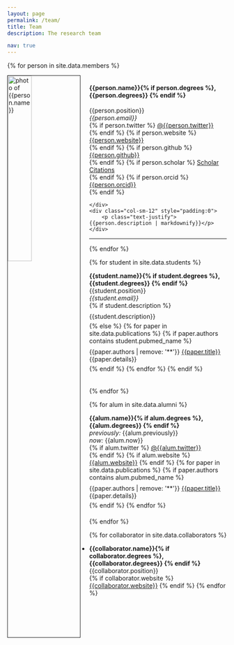 ```yaml
---
layout: page
permalink: /team/
title: Team
description: The research team

nav: true
---
```


{% for person in site.data.members %}

<!-- The paddingtop and margin-top edits allow anchors to link properly. -->
<div class="clearfix" id = "{{person.name | replace: ' ', '-'}}" style="padding-top: 60px; margin-top: -60px;">
    <img style="border:1px solid; float: left; width: 33%; margin-right: 20px;" src="{{ person.image | prepend: '/assets/img/' | prepend: site.baseurl | prepend: site.url }}" alt="photo of {{person.name}}">
    <div>
        <h4>{{person.name}}{% if person.degrees %}, {{person.degrees}} {% endif %}</h4> 
        {{person.position}} <br>
        <i class="fa fa-envelope"></i> <em>{{person.email}}</em> <br>
        {% if person.twitter %}
          <i class="fab fa-twitter"></i> <a href= "http://twitter.com/{{person.twitter}}" target="_blank"> @{{person.twitter}} </a> <br>
        {% endif %}
        {% if person.website %}
          <i class="fa fa-globe"></i> <a href= "{{person.website}}" target="_blank">{{person.website}}</a> <br>
        {% endif %}
        {% if person.github %}
          <i class="fab fa-github"></i> <a href= "https://github.com/{{person.github}}" target="_blank"> {{person.github}} </a> <br>
        {% endif %}
        {% if person.scholar %}
          <i class="ai ai-google-scholar"></i> <a href= "http://scholar.google.com/citations?user={{person.scholar}}" target="_blank"> Scholar Citations </a> <br>
        {% endif %}
        {% if person.orcid %}
          <i class="ai ai-orcid"></i> <a href="http://{{person.orcid}}" target="_blank"> {{person.orcid}}</a> <br>
        {% endif %}

    </div>
    <div class="col-sm-12" style="padding:0">
        <p class="text-justify">{{person.description | markdownify}}</p>
    </div>
</div>
<hr>
{% endfor %}

<!--## students-->
{% for student in site.data.students %}

<!-- The paddingtop and margin-top edits allow anchors to link properly. -->
<div id = "{{student.name | replace: ' ', '-'}}" class="row" style="padding-top: 60px; margin-top: -60px; padding-bottom: 20px;">
  <strong>{{student.name}}{% if student.degrees %}, {{student.degrees}} {% endif %}</strong> <br>
  {{student.position}} <br>
  <i class="fa fa-envelope"></i> <em>{{student.email}}</em> <br>
  {% if student.description %}
  <div style="margin-left: 2.5em; padding-top: 8px; padding-bottom: 5px; ">{{student.description}}</div>
  {% else %}
  {% for paper in site.data.publications %}
  {% if paper.authors contains student.pubmed_name %}
  <div style="margin-left: 2.5em; padding-top: 8px; padding-bottom: 5px; ">{{paper.authors | remove: '**'}} <a href="/papers/index.html#{{paper.title}}">{{paper.title}}</a> {{paper.details}}</div>
  {% endif %}
  {% endfor %}
  {% endif %}
</div>

{% endfor %}
<!------->

<!--## alumni-->
{% for alum in site.data.alumni %}

<!-- The paddingtop and margin-top edits allow anchors to link properly. -->
<div id = "{{alum.name | replace: ' ', '-'}}" class="row" style="padding-top: 60px; margin-top: -60px; padding-bottom: 20px;">
  <strong>{{alum.name}}{% if alum.degrees %}, {{alum.degrees}} {% endif %}</strong> <br>
  <i>previously:</i> {{alum.previously}} <br>
  <i>now:</i> {{alum.now}}<br>
    {% if alum.twitter %}
      <i class="fab fa-twitter"></i> <a href= "http://twitter.com/{{alum.twitter}}" target="_blank"> @{{alum.twitter}} </a> <br>
    {% endif %}
    {% if alum.website %} <i class="fa fa-globe"></i> <a href= "{{alum.website}}" target="_blank">{{alum.website}}</a>  {% endif %}
    {% for paper in site.data.publications %}
  {% if paper.authors contains alum.pubmed_name %}
  <div style="margin-left: 2.5em; padding-top: 8px; padding-bottom: 5px; ">{{paper.authors | remove: '**'}} <a href="/papers/index.html#{{paper.title | replace: ' ', '-' |  remove: '.'}}">{{paper.title}}</a> {{paper.details}}</div>
  {% endif %}
  {% endfor %}
</div>
{% endfor %}

<!------->

<!--## collaborators-->

{% for collaborator in site.data.collaborators %}
- <strong>{{collaborator.name}}{% if collaborator.degrees %}, {{collaborator.degrees}} {% endif %}</strong>  
  {{collaborator.position}}  
  {% if collaborator.website %} <i class="fa fa-globe"></i> <a href= "{{collaborator.website}}" target="_blank">{{collaborator.website}}</a>  {% endif %}
{% endfor %}
